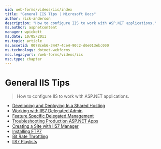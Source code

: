 ```yaml
---
uid: web-forms/videos/iis/index
title: "General IIS Tips | Microsoft Docs"
author: rick-anderson
description: "How to configure IIS to work with ASP.NET applications."
ms.author: aspnetcontent
manager: wpickett
ms.date: 10/05/2011
ms.topic: article
ms.assetid: 0078ceb6-3447-4ce4-90c2-d0e013ebc000
ms.technology: dotnet-webforms
msc.legacyurl: /web-forms/videos/iis
msc.type: chapter
---
```

General IIS Tips
====================
> How to configure IIS to work with ASP.NET applications.


- [Developing and Deploying In a Shared Hosting](developing-and-deploying-in-a-shared-hosting.md)
- [Working with IIS7 Delegated Admin](working-with-iis7-deligated-admin.md)
- [Feature Specific Delegated Management](feature-specific-delegated-management.md)
- [Troubleshooting Production ASP.NET Apps](troubleshooting-production-aspnet-apps.md)
- [Creating a Site with IIS7 Manager](creating-a-site-with-iis7-manager.md)
- [Installing FTP7](installing-ftp7.md)
- [Bit Rate Throttling](bit-rate-throttling.md)
- [IIS7 Playlists](iis7-playlists.md)
